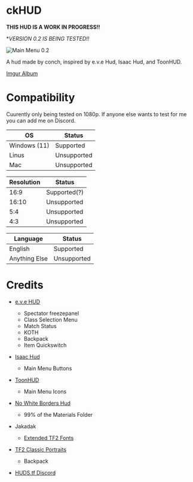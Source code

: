 # ckHUD

**THIS HUD IS A WORK IN PROGRESS!!**

**VERSION 0.2 IS BEING TESTED!!*

![Main Menu 0.2](https://user-images.githubusercontent.com/76109782/164953834-4a0aed7c-25f0-4fc7-a177-69c166f05a68.png)

A hud made by conch, inspired by e.v.e Hud, Isaac Hud, and ToonHUD.

[Imgur Album](https://imgur.com/a/oX2zvhA)

# Compatibility
Cuurently only being tested on 1080p. If anyone else wants to test for me you can add me on Discord.

| OS  | Status |
| ------------- | ------------- |
| Windows (11)  | Supported  |
| Linus  | Unsupported  |
| Mac  | Unsupported  |

| Resolution  | Status |
| ------------- | ------------- |
| 16:9  | Supported(?)  |
| 16:10  | Unsupported  |
| 5:4  | Unsupported  |
| 4:3  | Unsupported  |

| Language  | Status |
| ------------- | ------------- |
| English  | Supported  |
| Anything Else  | Unsupported  |

# Credits

* [e.v.e HUD](https://gamebanana.com/mods/26852)
  * Spectator freezepanel
  * Class Selection Menu
  * Match Status
  * KOTH
  * Backpack
  * Item Quickswitch

* [Isaac Hud](https://huds.tf/site/s-Isaac-Hud)
  * Main Menu Buttons

* [ToonHUD](https://toonhud.com/)
  * Main Menu Icons

* [No White Borders Hud](https://gamebanana.com/mods/294682)
  * 99% of the Materials Folder

* Jakadak 
  * [Extended TF2 Fonts](https://github.com/jakadak/TF2-extended-fonts) 
 
* [TF2 Classic Portraits](https://gamebanana.com/mods/download/26067)
  * Backpack

* [HUDS.tf Discord](https://discord.com/invite/pc9ekye) 
